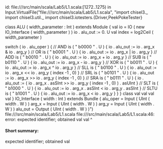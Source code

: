 id: file://<WORKSPACE>/src/main/scala/Lab5/L1.scala:[1272..1275) in Input.VirtualFile("file://<WORKSPACE>/src/main/scala/Lab5/L1.scala", "import chisel3._
import chisel3.util._
import chisel3.iotesters.{Driver,PeekPokeTester}

class ALU ( width_parameter : Int ) extends Module {
    val io = IO ( new IO_Interface ( width_parameter ) )
    io . alu_out := 0. U
    val index = log2Ceil ( width_parameter )

switch ( io . alu_oper ) { 
    // AND
    is ( " b0000 " . U ) {
        io . alu_out := io . arg_x & io . arg_y
} 
    // OR
    is ( " b0001 " . U ) {
        io . alu_out := io . arg_x | io . arg_y
    } // ADD
    is ( " b0010 " . U ) {
        io . alu_out := io . arg_x + io . arg_y
    } // SUB
    is ( " b0110 " . U ) {
        io . alu_out := io . arg_x - io . arg_y
    } // XOR
    is ( " b0011 " . U ) {
        io . alu_out := io . arg_x ^ io . arg_y
    } // SLL
    is ( " b0100 " . U ) {
        io . alu_out := io . arg_x << io . arg_y ( index -1 , 0)
    } // SRL
    is ( " b0101 " . U ) {
        io . alu_out := io . arg_x >> io . arg_y ( index -1 , 0)
    } // SRA
    is ( " b0111 " . U ) {
    io . alu_out := ( io . arg_x . asSInt >> io . arg_y ( index -1 , 0) ) . asUInt
    } // SLT
    is ( " b1000 " . U ) {
    io . alu_out := io . arg_x . asSInt < io . arg_y . asSInt
    } // SLTU
    is ( " b1001 " . U ) {
    io . alu_out := io . arg_x < io . arg_y
    }
}
}
class
val
val
val
val
}
IO_Interface ( width : Int ) extends Bundle {
alu_oper = Input ( UInt ( width . W ) )
arg_x = Input ( UInt ( width . W ) )
arg_y = Input ( UInt ( width . W ) )
alu_out = Output ( UInt ( width . W ) )")
file://<WORKSPACE>/src/main/scala/Lab5/L1.scala
file://<WORKSPACE>/src/main/scala/Lab5/L1.scala:46: error: expected identifier; obtained val
val
^
#### Short summary: 

expected identifier; obtained val